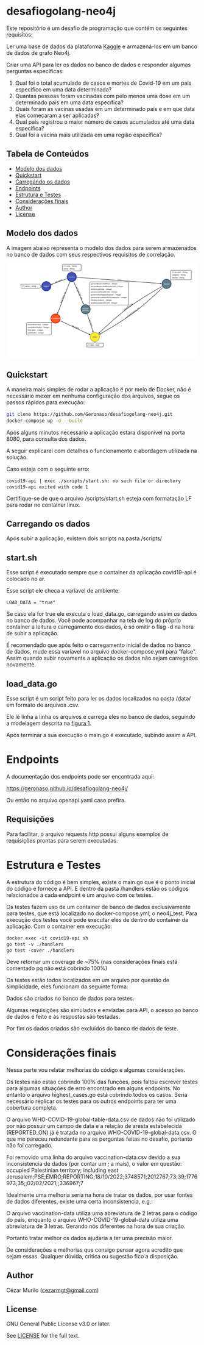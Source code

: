 # desafiogolang-neo4j
Este repositório é um desafio de programação que contém os seguintes requisitos:

Ler uma base de dados da plataforma [Kaggle](https://www.kaggle.com/datasets/abdoomoh/daily-covid-19-data-2020-2024?resource=download) e armazená-los em um banco de dados de grafo Neo4j.

Criar uma API para ler os dados no banco de dados e responder algumas perguntas específicas:

1. Qual foi o total acumulado de casos e mortes de Covid-19 em um país específico em uma data determinada?
2. Quantas pessoas foram vacinadas com pelo menos uma dose em um determinado país em uma data específica?
3. Quais foram as vacinas usadas em um determinado país e em que data elas começaram a ser aplicadas?
4. Qual país registrou o maior número de casos acumulados até uma data específica?
5. Qual foi a vacina mais utilizada em uma região específica?

## Tabela de Conteúdos
- [Modelo dos dados](#modelo-dos-dados)
- [Quickstart](#quickstart)
- [Carregando os dados](#carregando-os-dados)
- [Endpoints](#endpoints)
- [Estrutura e Testes](#estrutura-e-testes)
- [Considerações finais](#considerações-finais)
- [Author](#author)
- [License](#license)

## Modelo dos dados
A imagem abaixo representa o modelo dos dados para serem armazenados no banco de dados com seus respectivos requisitos de correlação.

<a id="image1"></a>
![Modelo](docs/model.png)

## Quickstart
A maneira mais simples de rodar a aplicação é por meio de Docker, não é necessário mexer em nenhuma configuração dos arquivos, segue os passos rápidos para execução:

```bash
git clone https://github.com/Geronaso/desafiogolang-neo4j.git
docker-compose up -d --build

```

Após alguns minutos necessário a aplicação estara disponível na porta 8080, para consulta dos dados.

A seguir explicarei com detalhes o funcionamento e abordagem utilizada na solução.

Caso esteja com o seguinte erro:

```
covid19-api | exec ./scripts/start.sh: no such file or directory covid19-api exited with code 1
```

Certifique-se de que o arquivo /scripts/start.sh esteja com formatação LF para rodar no container linux.


## Carregando os dados

Após subir a aplicação, existem dois scripts na pasta /scripts/


## start.sh

Esse script é executado sempre que o container da aplicação covid19-api é colocado no ar.

Esse script ele checa a varíavel de ambiente:

```
LOAD_DATA = "true"
```

Se caso ela for true ele executa o load_data.go, carregando assim os dados no banco de dados. Você pode acompanhar na tela de log do próprio container a leitura e carregamento dos dados, é só omitir o flag -d na hora de subir a aplicação.

É recomendado que após feito o carregamento inicial de dados no banco de dados, mude essa varíavel no arquivo docker-compose.yml para "false". Assim quando subir novamente a aplicação os dados não sejam carregados novamente.

## load_data.go

Esse script é um script feito para ler os dados localizados na pasta /data/ em formato de arquivos .csv.

Ele lê linha a linha os arquivos e carrega eles no banco de dados, seguindo a modelagem descrita na [figura 1](#image1).

Após terminar a sua execução o main.go é executado, subindo assim a API.


# Endpoints

A documentação dos endpoints pode ser encontrada aqui:

https://geronaso.github.io/desafiogolang-neo4j/

Ou então no arquivo openapi.yaml caso prefira.

## Requisições
Para facilitar, o arquivo requests.http possui alguns exemplos de requisições prontas para serem executadas.



# Estrutura e Testes
A estrutura do código é bem simples, existe o main.go que é o ponto inicial do código e fornece a API. E dentro da pasta /handlers estão os códigos relacionados a cada endpoint e um arquivo com os testes.


Os testes fazem uso de um container de banco de dados exclusivamente para testes, que está localizado no docker-compose.yml, o neo4j_test.
Para execução dos testes você pode executar eles de dentro do container da aplicação. Com o container em execução:

```
docker exec -it covid19-api sh
go test -v ./handlers
go test -cover ./handlers
```

Deve retornar um coverage de ~75% (nas considerações finais está comentado pq não está cobrindo 100%)


Os testes estão todos localizados em um arquivo por questão de simplicidade, eles funcionam da seguinte forma:

Dados são criados no banco de dados para testes.

Algumas requisições são simulados e enviadas para API, o acesso ao banco de dados é feito e as respostas são testadas.

Por fim os dados criados são excluidos do banco de dados de teste.


# Considerações finais

Nessa parte vou relatar melhorias do código e algumas considerações.

Os testes não estão cobrindo 100% das funções, pois faltou escrever testes para algumas situações de erro encontrado em alguns endpoints. No  entanto o arquivo highest_cases.go está cobrindo todos os casos. Seria necessário replicar os testes para os outros endpoints para ter uma cobertura completa.

O arquivo WHO-COVID-19-global-table-data.csv de dados não foi utilizado por não possuir um campo de data e a relação de aresta estabelecida (REPORTED_ON) já é tratada no arquivo WHO-COVID-19-global-data.csv. O que me pareceu redundante para as perguntas feitas no desafio, portanto não foi carregado.

Foi removido uma linha do arquivo vaccination-data.csv devido a sua inconsistencia de dados (por contar um ; a mais), o valor em questão:
occupied Palestinian territory; including east Jerusalem;PSE;EMRO;REPORTING;18/10/2022;3748571;2012767;73;39;1776973;35;;02/02/2021;;336967;7

Idealmente uma melhoria seria na hora de tratar os dados, por usar fontes de dados diferentes, existe uma certa inconsistencia, e.g.:

O arquivo vaccination-data utiliza uma abreviatura de 2 letras para o código do país, enquanto o arquivo WHO-COVID-19-global-data utiliza uma abreviatura de 3 letras. Gerando nós diferentes na hora de sua criação.

Portanto tratar melhor os dados ajudaria a ter uma precisão maior.


De considerações e melhorias que consigo pensar agora acredito que sejam essas.
Qualquer dúvida, critica ou sugestão fico a disposição.


## Author
Cézar Murilo (cezarmgt@gmail.com)

## License

GNU General Public License v3.0 or later.

See [LICENSE](LICENSE) for the full text.
